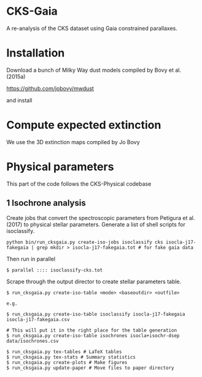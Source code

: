 # CKS-Gaia

A re-analysis of the CKS dataset using Gaia constrained parallaxes.

# Installation

Download a bunch of Milky Way dust models compiled by Bovy et al. (2015a)

https://github.com/jobovy/mwdust

and install

# Compute expected extinction

We use the 3D extinction maps compiled by Jo Bovy

# Physical parameters

This part of the code follows the CKS-Physical codebase

## 1 Isochrone analysis

Create jobs that convert the spectroscopic parameters from Petigura et
al. (2017) to physical stellar parameters. Generate a list of shell scripts
for isoclassify.

```
python bin/run_cksgaia.py create-iso-jobs isoclassify cks isocla-j17-fakegaia | grep mkdir > isocla-j17-fakegaia.tot # for fake gaia data
```

Then run in parallel

```
$ parallel :::: isoclassify-cks.tot
```

Scrape through the output director to create stellar parameters table.

```
$ run_cksgaia.py create-iso-table <mode> <baseoutdir> <outfile>

e.g.

$ run_cksgaia.py create-iso-table isoclassify isocla-j17-fakegaia isocla-j17-fakegaia.csv

# This will put it in the right place for the table generation
$ run_cksgaia.py create-iso-table isochrones isocla+isochr-dsep data/isochrones.csv
```





```
$ run_cksgaia.py tex-tables # LaTeX tables
$ run_cksgaia.py tex-stats # Summary statistics
$ run_cksgaia.py create-plots # Make figures
$ run_cksgaia.py update-paper # Move files to paper directory
```

#